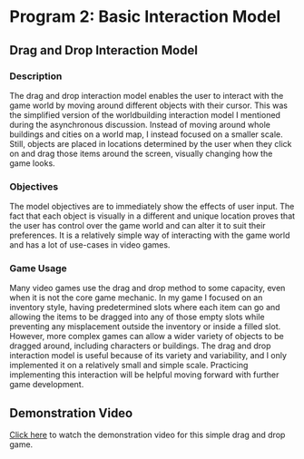 # Program 2: Basic Interaction Model

## Drag and Drop Interaction Model
### Description
The drag and drop interaction model enables the user to interact with the game world by moving around different objects with their cursor. This was the simplified version of the worldbuilding interaction model I mentioned during the asynchronous discussion. Instead of moving around whole buildings and cities on a world map, I instead focused on a smaller scale. Still, objects are placed in locations determined by the user when they click on and drag those items around the screen, visually changing how the game looks.
### Objectives
The model objectives are to immediately show the effects of user input. The fact that each object is visually in a different and unique location proves that the user has control over the game world and can alter it to suit their preferences. It is a relatively simple way of interacting with the game world and has a lot of use-cases in video games.
### Game Usage
Many video games use the drag and drop method to some capacity, even when it is not the core game mechanic. In my game I focused on an inventory style, having predetermined slots where each item can go and allowing the items to be dragged into any of those empty slots while preventing any misplacement outside the inventory or inside a filled slot. However, more complex games can allow a wider variety of objects to be dragged around, including characters or buildings. The drag and drop interaction model is useful because of its variety and variability, and I only implemented it on a relatively small and simple scale. Practicing implementing this interaction will be helpful moving forward with further game development.
## Demonstration Video
[Click here](https://youtu.be/SScbTZ4tMCQ) to watch the demonstration video for this simple drag and drop game.
